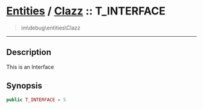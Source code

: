 # [Entities](entities.md) / [Clazz](entities-Clazz.md) :: T_INTERFACE
 > im\debug\entities\Clazz
____

## Description
This is an Interface

## Synopsis
```php
public T_INTERFACE = 5
```
